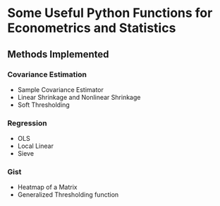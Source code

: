 # Some Useful Python Functions for Econometrics and Statistics

## Methods Implemented 

### Covariance Estimation 

- Sample Covariance Estimator
- Linear Shrinkage and Nonlinear Shrinkage
- Soft Thresholding

### Regression

- OLS
- Local Linear
- Sieve 

### Gist

- Heatmap of a Matrix
- Generalized Thresholding function 
 
